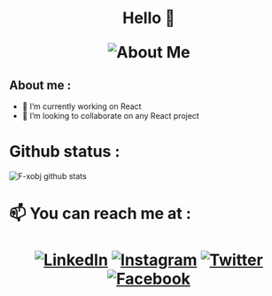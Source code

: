 <h1 align="center"> Hello  👋  

![About Me](https://media.giphy.com/media/l0HlHFRbmaZtBRhXG/giphy.gif)


## About me  : 
- 🔭 I’m currently working on React
- 👯 I’m looking to collaborate on any React project 


# Github status : 

![F-xobj github stats](https://github-readme-stats.vercel.app/api?username=F-xobj&theme=tokyonight&show_icons=true)



# 📫 You can reach me at  :
<h1 align="center">
  <a href="https://www.linkedin.com/in/f-xobj" target="_blank"><img src="https://img.shields.io/badge/-FXOBJ-blue?style=flat-square&logo=Linkedin&logoColor=white&link" alt="LinkedIn"></a>
    <a href="https://www.instagram.com/fxobj" target="_blank"><img src="https://img.shields.io/badge/-FXOBJ-%23E4405F.svg?&style=flat-square&logo=instagram&logoColor=white" alt="Instagram"></a>
      <a href="https://twitter.com/F_XOBJ" target="_blank"><img src="https://img.shields.io/badge/-FXOBJ-1ca0f1?style=flat-square&labelColor=1ca0f1&logo=twitter&logoColor=white&link" alt="Twitter"></a>
       <a href="https://facebook.com/Fxobj" target="_blank"><img src="https://img.shields.io/badge/FXOBJ-%231877F2.svg?&style=flat-square&logo=facebook&logoColor=white" alt="Facebook"></a>
      
      
  
